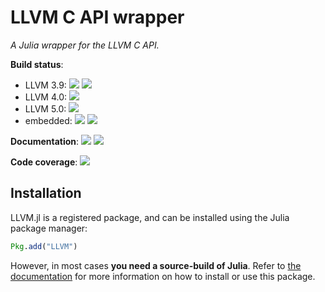LLVM C API wrapper
==================

*A Julia wrapper for the LLVM C API.*

**Build status**: 

- LLVM 3.9: 
[![][buildbot-0.5-llvm39-img]][buildbot-0.5-llvm39-url]
[![][buildbot-0.6-llvm39-img]][buildbot-0.6-llvm39-url]
- LLVM 4.0: 
[![][buildbot-0.6-llvm40-img]][buildbot-0.6-llvm40-url]
- LLVM 5.0: 
[![][buildbot-0.6-llvm50-img]][buildbot-0.6-llvm50-url]
- embedded:
[![][buildbot-0.6-img]][buildbot-0.6-url]
[![][buildbot-master-img]][buildbot-master-url]

**Documentation**: [![][docs-stable-img]][docs-stable-url] [![][docs-latest-img]][docs-latest-url]

**Code coverage**: [![][coverage-img]][coverage-url]

[buildbot-0.5-llvm39-img]: https://ci.maleadt.net/buildbot/julia/badge.svg?builder=LLVM.jl%3A%20Julia%200.5%2C%20system%20LLVM%203.9%20%28x86-64%29&badge=Julia%20v0.5
[buildbot-0.5-llvm39-url]: https://ci.maleadt.net/buildbot/julia/builders/LLVM.jl%3A%20Julia%200.5%2C%20system%20LLVM%203.9%20%28x86-64%29
[buildbot-0.6-llvm39-img]: https://ci.maleadt.net/buildbot/julia/badge.svg?builder=LLVM.jl%3A%20Julia%200.6%2C%20system%20LLVM%203.9%20%28x86-64%29&badge=Julia%20v0.6
[buildbot-0.6-llvm39-url]: https://ci.maleadt.net/buildbot/julia/builders/LLVM.jl%3A%20Julia%200.6%2C%20system%20LLVM%203.9%20%28x86-64%29

[buildbot-0.6-llvm40-img]: https://ci.maleadt.net/buildbot/julia/badge.svg?builder=LLVM.jl%3A%20Julia%200.6%2C%20system%20LLVM%204.0%20%28x86-64%29&badge=Julia%20v0.6
[buildbot-0.6-llvm40-url]: https://ci.maleadt.net/buildbot/julia/builders/LLVM.jl%3A%20Julia%200.6%2C%20system%20LLVM%204.0%20%28x86-64%29

[buildbot-0.6-llvm50-img]: https://ci.maleadt.net/buildbot/julia/badge.svg?builder=LLVM.jl%3A%20Julia%200.6%2C%20system%20LLVM%205.0%20%28x86-64%29&badge=Julia%20v0.6
[buildbot-0.6-llvm50-url]: https://ci.maleadt.net/buildbot/julia/builders/LLVM.jl%3A%20Julia%200.6%2C%20system%20LLVM%205.0%20%28x86-64%29

[buildbot-0.6-img]: https://ci.maleadt.net/buildbot/julia/badge.svg?builder=LLVM.jl%3A%20Julia%200.6%2C%20embedded%20LLVM%20%28x86-64%29&badge=Julia%20v0.6
[buildbot-0.6-url]: https://ci.maleadt.net/buildbot/julia/builders/LLVM.jl%3A%20Julia%200.6%2C%20embedded%20LLVM%20%28x86-64%29
[buildbot-master-img]: https://ci.maleadt.net/buildbot/julia/badge.svg?builder=LLVM.jl%3A%20Julia%20master%2C%20embedded%20LLVM%20%28x86-64%29&badge=Julia%20master
[buildbot-master-url]: https://ci.maleadt.net/buildbot/julia/builders/LLVM.jl%3A%20Julia%20master%2C%20embedded%20LLVM%20%28x86-64%29

[docs-stable-img]: https://img.shields.io/badge/docs-stable-blue.svg
[docs-stable-url]: http://juliagpu.github.io/LLVM.jl/stable
[docs-latest-img]: https://img.shields.io/badge/docs-latest-blue.svg
[docs-latest-url]: http://juliagpu.github.io/LLVM.jl/latest

[coverage-img]: https://codecov.io/gh/maleadt/LLVM.jl/coverage.svg
[coverage-url]: https://codecov.io/gh/maleadt/LLVM.jl



Installation
------------

LLVM.jl is a registered package, and can be installed using the Julia package manager:

```julia
Pkg.add("LLVM")
```

However, in most cases **you need a source-build of Julia**. Refer to [the
documentation][docs-stable-url] for more information on how to install or use this package.
